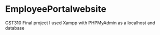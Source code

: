 # EmployeePortalwebsite
CST310 Final project
I used Xampp with PHPMyAdmin as a localhost and database
